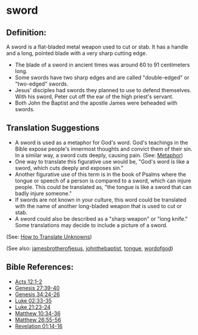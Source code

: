 # sword #

## Definition: ##

A sword is a flat-bladed metal weapon used to cut or stab. It has a handle and a long, pointed blade with a very sharp cutting edge.

* The blade of a sword in ancient times was around 60 to 91 centimeters long.
* Some swords have two sharp edges and are called "double-edged" or "two-edged" swords.
* Jesus' disciples had swords they planned to use to defend themselves. With his sword, Peter cut off the ear of the high priest's servant.
* Both John the Baptist and the apostle James were beheaded with swords.

## Translation Suggestions ##

* A sword is used as a metaphor for God's word. God's teachings in the Bible expose people's innermost thoughts and convict them of their sin. In a similar way, a sword cuts deeply, causing pain. (See: [Metaphor](https://git.door43.org/Door43/en-ta-translate-vol1/src/master/content/figs_metaphor.md))
* One way to translate this figurative use would be, "God's word is like a sword, which cuts deeply and exposes sin."
* Another figurative use of this term is in the book of Psalms where the tongue or speech of a person is compared to a sword, which can injure people. This could be translated as, "the tongue is like a sword that can badly injure someone."
* If swords are not known in your culture, this word could be translated with the name of another long-bladed weapon that is used to cut or stab.
* A sword could also be described as a "sharp weapon" or "long knife." Some translations may decide to include a picture of a sword.

(See: [How to Translate Unknowns](https://git.door43.org/Door43/en-ta-translate-vol1/src/master/content/translate_unknown.md))

(See also: [jamesbrotherofjesus](../other/jamesbrotherofjesus.md), [johnthebaptist](../other/johnthebaptist.md), [tongue](../other/tongue.md), [wordofgod](../kt/wordofgod.md))

## Bible References: ##

* [Acts 12:1-2](https://door43.org/en/bible/notes/act/12/01)
* [Genesis 27:39-40](https://door43.org/en/bible/notes/gen/27/39)
* [Genesis 34:24-26](https://door43.org/en/bible/notes/gen/34/24)
* [Luke 02:33-35](https://door43.org/en/bible/notes/luk/02/33)
* [Luke 21:23-24](https://door43.org/en/bible/notes/luk/21/23)
* [Matthew 10:34-36](https://door43.org/en/bible/notes/mat/10/34)
* [Matthew 26:55-56](https://door43.org/en/bible/notes/mat/26/55)
* [Revelation 01:14-16](https://door43.org/en/bible/notes/rev/01/14)


